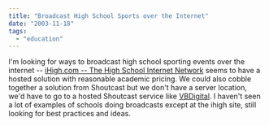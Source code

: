 ```yaml
---
title: "Broadcast High School Sports over the Internet"
date: "2003-11-18"
tags: 
  - "education"
---
```


I'm looking for ways to broadcast high school sporting events over the internet -- [iHigh.com -- The High School Internet Network](http://www.ihigh.com/0,1773,1_11_0,00.html "iHigh.com -- The High School Internet Network") seems to have a hosted solution with reasonable academic pricing. We could also cobble together a solution from Shoutcast but we don't have a server location, we'd have to go to a hosted Shoutcast service like [VBDigital](http://www.vbdigital.com/?action=sch). I haven't seen a lot of examples of schools doing broadcasts except at the ihigh site, still looking for best practices and ideas.
